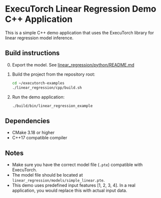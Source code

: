 # ExecuTorch Linear Regression Demo C++ Application

This is a simple C++ demo application that uses the ExecuTorch library for linear regression model inference.

## Build instructions

0. Export the model. See [linear_regression/python/README.md](../python/README.md)

1. Build the project from the repository root:
   ```bash
   cd ~/executorch-examples
   ./linear_regression/cpp/build.sh
   ```

2. Run the demo application:
   ```bash
   ./build/bin/linear_regression_example
   ```

## Dependencies

- CMake 3.18 or higher
- C++17 compatible compiler

## Notes

- Make sure you have the correct model file (`.pte`) compatible with ExecuTorch.
- The model file should be located at `linear_regression/models/simple_linear.pte`.
- This demo uses predefined input features [1, 2, 3, 4]. In a real application, you would replace this with actual input data.
